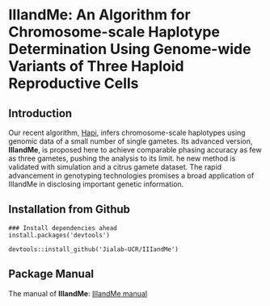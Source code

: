 # IIIandMe: An Algorithm for Chromosome-scale Haplotype Determination Using Genome-wide Variants of Three Haploid Reproductive Cells

## Introduction

Our recent algorithm, [Hapi](http://htmlpreview.github.io/?https://github.com/Jialab-UCR/Jialab-UCR.github.io/blob/master/Hapi_manual.html), infers chromosome-scale haplotypes using genomic data of a small number of single gametes. Its advanced version, **IIIandMe**, is proposed here to achieve comparable phasing accuracy as few as three gametes, pushing the analysis to its limit. he new method is validated with simulation and a citrus gamete dataset. The rapid advancement in genotyping technologies promises a broad application of IIIandMe in disclosing important genetic information.

## Installation from Github

```
### Install dependencies ahead
install.packages('devtools')

devtools::install_github('Jialab-UCR/IIIandMe')
```

## Package Manual

The manual of **IIIandMe**: [IIIandMe manual](https://htmlpreview.github.io/?https://github.com/Jialab-UCR/Jialab-UCR.github.io/blob/master/IIIandMe.html)

